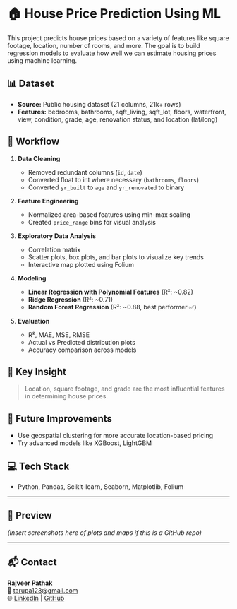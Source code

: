 # 🏠 House Price Prediction Using ML

This project predicts house prices based on a variety of features like square footage, location, number of rooms, and more. The goal is to build regression models to evaluate how well we can estimate housing prices using machine learning.

## 📊 Dataset
- **Source:** Public housing dataset (21 columns, 21k+ rows)
- **Features:** bedrooms, bathrooms, sqft_living, sqft_lot, floors, waterfront, view, condition, grade, age, renovation status, and location (lat/long)

## 🔧 Workflow

1. **Data Cleaning**
   - Removed redundant columns (`id`, `date`)
   - Converted float to int where necessary (`bathrooms`, `floors`)
   - Converted `yr_built` to `age` and `yr_renovated` to binary

2. **Feature Engineering**
   - Normalized area-based features using min-max scaling
   - Created `price_range` bins for visual analysis

3. **Exploratory Data Analysis**
   - Correlation matrix
   - Scatter plots, box plots, and bar plots to visualize key trends
   - Interactive map plotted using Folium

4. **Modeling**
   - **Linear Regression with Polynomial Features** (R²: ~0.82)
   - **Ridge Regression** (R²: ~0.71)
   - **Random Forest Regression** (R²: ~0.88, best performer ✅)

5. **Evaluation**
   - R², MAE, MSE, RMSE
   - Actual vs Predicted distribution plots
   - Accuracy comparison across models

## 📌 Key Insight
> Location, square footage, and grade are the most influential features in determining house prices.

## 🔮 Future Improvements
- Use geospatial clustering for more accurate location-based pricing
- Try advanced models like XGBoost, LightGBM

## 💻 Tech Stack
- Python, Pandas, Scikit-learn, Seaborn, Matplotlib, Folium

---

## 📸 Preview
*(Insert screenshots here of plots and maps if this is a GitHub repo)*

---

## 📬 Contact
**Rajveer Pathak**  
📧 [tarupa123@gmail.com](mailto:tarupa123@gmail.com)  
🌐 [LinkedIn](https://www.linkedin.com/in/rajveerpathak/) | [GitHub](https://github.com/rajveerpathak1)
